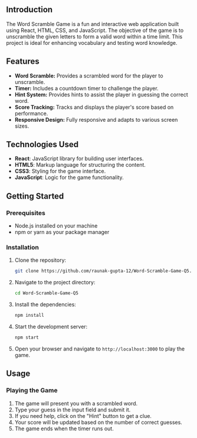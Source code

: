 

## Introduction

The Word Scramble Game is a fun and interactive web application built using React, HTML, CSS, and JavaScript. The objective of the game is to unscramble the given letters to form a valid word within a time limit. This project is ideal for enhancing vocabulary and testing word knowledge.

## Features

- **Word Scramble:** Provides a scrambled word for the player to unscramble.
- **Timer:** Includes a countdown timer to challenge the player.
- **Hint System:** Provides hints to assist the player in guessing the correct word.
- **Score Tracking:** Tracks and displays the player's score based on performance.
- **Responsive Design:** Fully responsive and adapts to various screen sizes.

## Technologies Used

- **React**: JavaScript library for building user interfaces.
- **HTML5**: Markup language for structuring the content.
- **CSS3**: Styling for the game interface.
- **JavaScript**: Logic for the game functionality.

## Getting Started

### Prerequisites

- Node.js installed on your machine
- npm or yarn as your package manager

### Installation

1. Clone the repository:

   ```bash
   git clone https://github.com/raunak-gupta-12/Word-Scramble-Game-Q5.git
   ```

2. Navigate to the project directory:

   ```bash
   cd Word-Scramble-Game-Q5
   ```

3. Install the dependencies:

   ```bash
   npm install
   ```

4. Start the development server:

   ```bash
   npm start
   ```

5. Open your browser and navigate to `http://localhost:3000` to play the game.

## Usage

### Playing the Game

1. The game will present you with a scrambled word.
2. Type your guess in the input field and submit it.
3. If you need help, click on the "Hint" button to get a clue.
4. Your score will be updated based on the number of correct guesses.
5. The game ends when the timer runs out.

